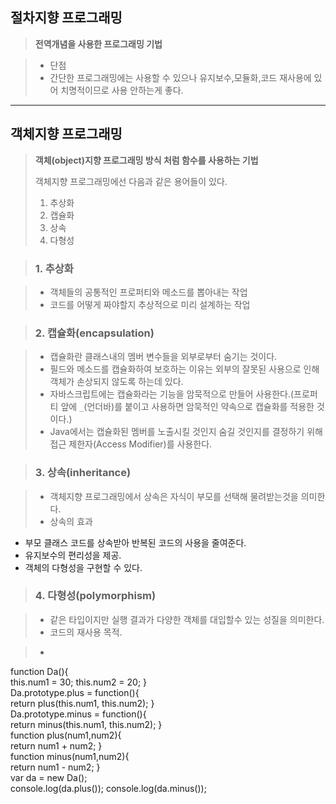 ## 절차지향 프로그래밍  

> **전역개념을 사용한 프로그래밍 기법**      

> * 단점  
> * 간단한 프로그래밍에는 사용할 수 있으나 유지보수,모듈화,코드 재사용에 있어 치명적이므로 사용 안하는게 좋다.  

---  

## 객체지향 프로그래밍  

> **객체(object)지향 프로그래밍 방식 처럼 함수를 사용하는 기법**  
> 
> 객체지향 프로그래밍에선 다음과 같은 용어들이 있다.  
> 1. 추상화  
> 2. 캡슐화  
> 3. 상속  
> 4. 다형성  

> ### 1. 추상화  

> * 객체들의 공통적인 프로퍼티와 메소드를 뽑아내는 작업
> * 코드를 어떻게 짜야할지 추상적으로 미리 설계하는 작업  

> ### 2. 캡슐화(encapsulation)    

> * 캡슐화란 클래스내의 멤버 변수들을 외부로부터 숨기는 것이다.
> * 필드와 메소드를 캡슐화하여 보호하는 이유는 외부의 잘못된 사용으로 인해 객체가 손상되지 않도록 하는데 있다.
> * 자바스크립트에는 캡슐화라는 기능을 암묵적으로 만들어 사용한다.(프로퍼티 앞에 `_`(언더바)를 붙이고 사용하면 암묵적인 약속으로 캡슐화를 적용한 것 이다.)
> * Java에서는 캡슐화된 멤버를 노출시킬 것인지 숨길 것인지를 결정하기 위해 접근 제한자(Access Modifier)를 사용한다.

> ### 3. 상속(inheritance)  

> * 객체지향 프로그래밍에서 상속은 자식이 부모를 선택해 물려받는것을 의미한다.
> * 상속의 효과
 * 부모 클래스 코드를 상속받아 반복된 코드의 사용을 줄여준다.
 * 유지보수의 편리성을 제공.
 * 객체의 다형성을 구현할 수 있다.
 
> ### 4. 다형성(polymorphism)

> * 같은 타입이지만 실행 결과가 다양한 객체를 대입할수 있는 성질을 의미한다.
> * 코드의 재사용 목적.

> * ```javascript
function Da(){  
 	this.num1 = 30;
 	this.num2 = 20;
 }  
 Da.prototype.plus = function(){  
 	return plus(this.num1, this.num2);
 }  
 Da.prototype.minus = function(){  
 	return minus(this.num1, this.num2);
 }  
 function plus(num1,num2){  
 	return num1 + num2;
 }  
 function minus(num1,num2){  
 	return num1 - num2;
 }  
 var da = new Da();  
 console.log(da.plus());
 console.log(da.minus());
 ```
